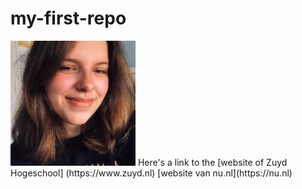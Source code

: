 # my-first-repo
<img src="edfrgh.jpg" alt=my picture width="200" height="200"/>
Here's a link to the [website of Zuyd Hogeschool] (https://www.zuyd.nl)
[website van nu.nl](https://nu.nl)
